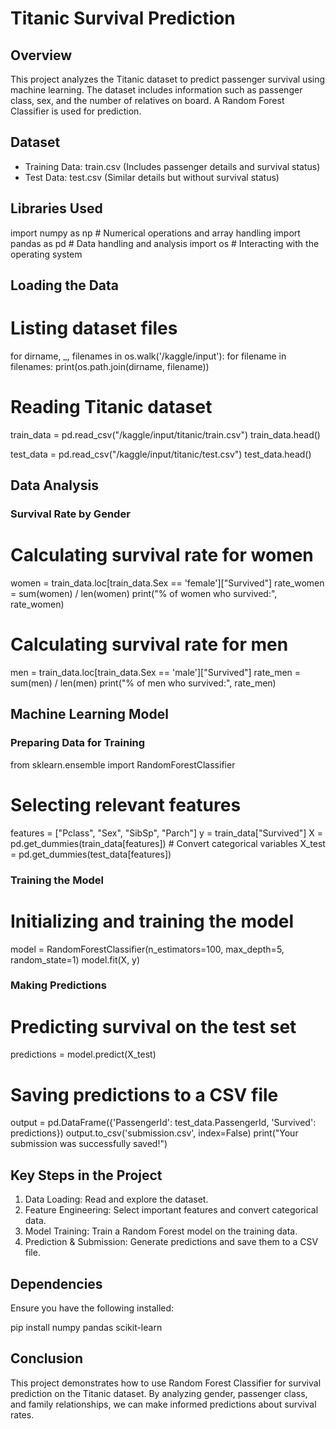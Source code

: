 # Titanic Survival Prediction

## Overview
This project analyzes the Titanic dataset to predict passenger survival using machine learning. The dataset includes information such as passenger class, sex, and the number of relatives on board. A Random Forest Classifier is used for prediction.

## Dataset
- Training Data: train.csv (Includes passenger details and survival status)
- Test Data: test.csv (Similar details but without survival status)

## Libraries Used

import numpy as np  # Numerical operations and array handling
import pandas as pd  # Data handling and analysis
import os  # Interacting with the operating system


## Loading the Data

# Listing dataset files
for dirname, _, filenames in os.walk('/kaggle/input'):
    for filename in filenames:
        print(os.path.join(dirname, filename))

# Reading Titanic dataset
train_data = pd.read_csv("/kaggle/input/titanic/train.csv")
train_data.head()

test_data = pd.read_csv("/kaggle/input/titanic/test.csv")
test_data.head()


## Data Analysis
### Survival Rate by Gender

# Calculating survival rate for women
women = train_data.loc[train_data.Sex == 'female']["Survived"]
rate_women = sum(women) / len(women)
print("% of women who survived:", rate_women)

# Calculating survival rate for men
men = train_data.loc[train_data.Sex == 'male']["Survived"]
rate_men = sum(men) / len(men)
print("% of men who survived:", rate_men)


## Machine Learning Model
### Preparing Data for Training

from sklearn.ensemble import RandomForestClassifier

# Selecting relevant features
features = ["Pclass", "Sex", "SibSp", "Parch"]
y = train_data["Survived"]
X = pd.get_dummies(train_data[features])  # Convert categorical variables
X_test = pd.get_dummies(test_data[features])


### Training the Model

# Initializing and training the model
model = RandomForestClassifier(n_estimators=100, max_depth=5, random_state=1)
model.fit(X, y)


### Making Predictions

# Predicting survival on the test set
predictions = model.predict(X_test)

# Saving predictions to a CSV file
output = pd.DataFrame({'PassengerId': test_data.PassengerId, 'Survived': predictions})
output.to_csv('submission.csv', index=False)
print("Your submission was successfully saved!")


## Key Steps in the Project
1. Data Loading: Read and explore the dataset.
2. Feature Engineering: Select important features and convert categorical data.
3. Model Training: Train a Random Forest model on the training data.
4. Prediction & Submission: Generate predictions and save them to a CSV file.

## Dependencies
Ensure you have the following installed:

pip install numpy pandas scikit-learn


## Conclusion
This project demonstrates how to use Random Forest Classifier for survival prediction on the Titanic dataset. By analyzing gender, passenger class, and family relationships, we can make informed predictions about survival rates.
